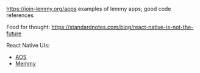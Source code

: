 https://join-lemmy.org/apps examples of lemmy apps; good code references

Food for thought: https://standardnotes.com/blog/react-native-is-not-the-future

React Native UIs:
- [AOS](https://github.com/1hitsong/AOS)
- [Memmy](https://github.com/Memmy-App/memmy )